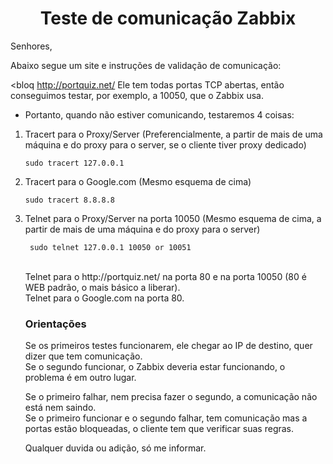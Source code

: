 <h1 Align="center">Teste de comunicação Zabbix</h1>

Senhores, 

Abaixo segue um site e instruções de validação de comunicação:

<bloq
http://portquiz.net/ 
Ele tem todas portas TCP abertas, então conseguimos testar, por exemplo, a 10050, que o Zabbix usa. 

<ul>
<li>Portanto, quando não estiver comunicando, testaremos 4 coisas: </li>
</ul>
<ol>
<li>Tracert para o Proxy/Server (Preferencialmente, a partir de mais de uma máquina e do proxy para o server, se o cliente tiver proxy dedicado) </li>
  <pre><code>sudo tracert 127.0.0.1 </pre></code>
  <li>Tracert para o Google.com (Mesmo esquema de cima) </li>
   <pre><code>sudo tracert 8.8.8.8 </pre></code>
<li>Telnet para o Proxy/Server na porta 10050 (Mesmo esquema de cima, a partir de mais de uma máquina e do proxy para o server) </li>
 <pre><code> sudo telnet 127.0.0.1 10050 or 10051</pre></code><br>
Telnet para o http://portquiz.net/ na porta 80 e na porta 10050 (80 é WEB padrão, o mais básico a liberar). <br>
Telnet para o Google.com na porta 80.

  <h3>Orientações</h3>
Se os primeiros testes funcionarem, ele chegar ao IP de destino, quer dizer que tem comunicação.<br>
Se o segundo funcionar, o Zabbix deveria estar funcionando, o problema é em outro lugar.<br>

Se o primeiro falhar, nem precisa fazer o segundo, a comunicação não está nem saindo. <br>
Se o primeiro funcionar e o segundo falhar, tem comunicação mas a portas estão bloqueadas, o cliente tem que verificar suas regras.


Qualquer duvida ou adição, só me informar.
